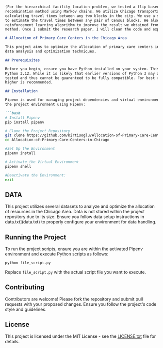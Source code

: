 ```markdown

(For the hierarchical facility location problem, we tested a flip-based local search and a
recombination method using Markov chains. We utilize Chicago transportation data for
calculating travel times between any two blocks in the city. We use a shortest-path algorithm
to estimate the travel times between any pair of Census blocks. We also implemented a
reinforcement learning algorithm to improve the result we obtained from the recombination
method. Once I submit the research paper, I will clean the code and explain the components.)

# Allocation of Primary Care Centers in the Chicago Area 

This project aims to optimize the allocation of primary care centers in Chicago using advanced
data analysis and optimization techniques.

## Prerequisites

Before you begin, ensure you have Python installed on your system. This project is developed using
Python 3.12. While it is likely that earlier versions of Python 3 may also work, they have not been
tested and thus cannot be guaranteed to be fully compatible. For best results, using Python 3.12 or
higher is recommended.

## Installation

Pipenv is used for managing project dependencies and virtual environments. Follow these steps to set up
the project environment using Pipenv:

```bash
# Install Pipenv
pip install pipenv

# Clone the Project Repository
git clone https://github.com/kirtisoglu/Allocation-of-Primary-Care-Centers-in-Chicago
cd Allocation-of-Primary-Care-Centers-in-Chicago

#Set Up the Environment
pipenv install

# Activate the Virtual Environment
pipenv shell

#Deactivate the Environment:
exit
```

## DATA

This project utilizes several datasets to analyze and optimize the allocation of resources in the Chicago Area. 
Data is not stored within the project repository due to its size. Ensure you follow data setup instructions in 
data.txt](data.txt) to properly configure your environment for data handling.

## Running the Project

To run the project scripts, ensure you are within the activated Pipenv environment and execute Python scripts as follows:

```bash
python file_script.py
```

Replace `file_script.py` with the actual script file you want to execute.

## Contributing

Contributors are welcome! Please fork the repository and submit pull requests with your proposed changes. 
Ensure you follow the project's code style and guidelines.

## License

This project is licensed under the MIT License - see the [LICENSE.txt](LICENSE.txt) file for details.









